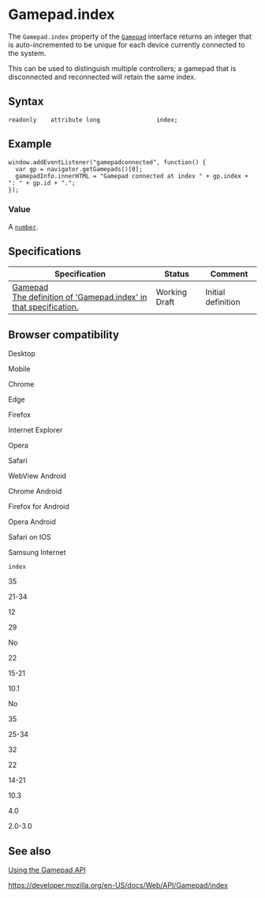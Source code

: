 Gamepad.index
=============

The `Gamepad.index` property of the [`Gamepad`](../gamepad) interface returns an integer that is auto-incremented to be unique for each device currently connected to the system.

This can be used to distinguish multiple controllers; a gamepad that is disconnected and reconnected will retain the same index.

Syntax
------

    readonly    attribute long                index;

Example
-------

    window.addEventListener("gamepadconnected", function() {
      var gp = navigator.getGamepads()[0];
      gamepadInfo.innerHTML = "Gamepad connected at index " + gp.index + ": " + gp.id + ".";
    });

### Value

A [`number`](https://developer.mozilla.org/en-US/docs/Web/JavaScript/Reference/Global_Objects/Number).

Specifications
--------------

<table><thead><tr class="header"><th>Specification</th><th>Status</th><th>Comment</th></tr></thead><tbody><tr class="odd"><td><a href="https://w3c.github.io/gamepad/#dom-gamepad-index">Gamepad<br />
<span class="small">The definition of 'Gamepad.index' in that specification.</span></a></td><td><span class="spec-wd">Working Draft</span></td><td>Initial definition</td></tr></tbody></table>

Browser compatibility
---------------------

Desktop

Mobile

Chrome

Edge

Firefox

Internet Explorer

Opera

Safari

WebView Android

Chrome Android

Firefox for Android

Opera Android

Safari on IOS

Samsung Internet

`index`

35

21-34

12

29

No

22

15-21

10.1

No

35

25-34

32

22

14-21

10.3

4.0

2.0-3.0

See also
--------

[Using the Gamepad API](../gamepad_api/using_the_gamepad_api)

<a href="https://developer.mozilla.org/en-US/docs/Web/API/Gamepad/index" class="_attribution-link">https://developer.mozilla.org/en-US/docs/Web/API/Gamepad/index</a>
